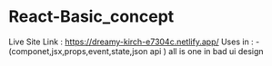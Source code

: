 # React-Basic_concept
Live Site Link : https://dreamy-kirch-e7304c.netlify.app/
Uses in : - (componet,jsx,props,event,state,json api ) all is one in bad ui design 
